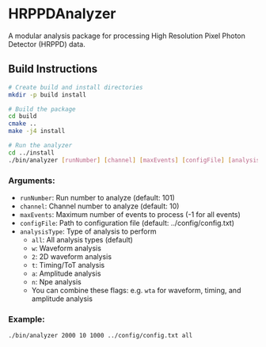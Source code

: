 # HRPPDAnalyzer

A modular analysis package for processing High Resolution Pixel Photon Detector (HRPPD) data.

## Build Instructions

```bash
# Create build and install directories
mkdir -p build install

# Build the package
cd build
cmake ..
make -j4 install

# Run the analyzer
cd ../install
./bin/analyzer [runNumber] [channel] [maxEvents] [configFile] [analysisType]
```

### Arguments:
- `runNumber`: Run number to analyze (default: 101)
- `channel`: Channel number to analyze (default: 10)
- `maxEvents`: Maximum number of events to process (-1 for all events)
- `configFile`: Path to configuration file (default: ../config/config.txt)
- `analysisType`: Type of analysis to perform
  - `all`: All analysis types (default)
  - `w`: Waveform analysis
  - `2`: 2D waveform analysis
  - `t`: Timing/ToT analysis
  - `a`: Amplitude analysis
  - `n`: Npe analysis
  - You can combine these flags: e.g. `wta` for waveform, timing, and amplitude analysis

### Example:
```bash
./bin/analyzer 2000 10 1000 ../config/config.txt all
``` 